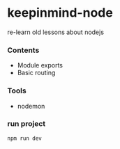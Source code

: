 # keepinmind-node
re-learn old lessons about nodejs

### Contents
* Module exports
* Basic routing

### Tools
* nodemon

### run project
```
npm run dev
```
